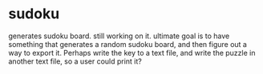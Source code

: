 sudoku
======

generates sudoku board. still working on it. ultimate goal is to have something that generates a random sudoku 
board, and then figure out a way to export it. Perhaps write the key to a text file, and write the puzzle in another
text file, so a user could print it?
